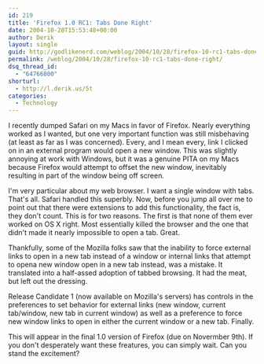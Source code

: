 ```yaml
---
id: 219
title: 'Firefox 1.0 RC1: Tabs Done Right'
date: 2004-10-28T15:53:48+00:00
author: Derik
layout: single
guid: http://godlikenerd.com/weblog/2004/10/28/firefox-10-rc1-tabs-done-right/
permalink: /weblog/2004/10/28/firefox-10-rc1-tabs-done-right/
dsq_thread_id:
  - "64766800"
shorturl:
  - http://l.derik.us/5t
categories:
  - Technology
---
```

I recently dumped Safari on my Macs in favor of Firefox. Nearly everything worked as I wanted, but one very important function was still misbehaving (at least as far as I was concerned). Every, and I mean every, link I clicked on in an external program would open a new window. This was slightly annoying at work with Windows, but it was a genuine PITA on my Macs because Firefox would attempt to offset the new window, inevitably resulting in part of the window being off screen.

I'm very particular about my web browser. I want a single window with tabs. That's all. Safari handled this superbly. Now, before you jump all over me to point out that there were extensions to add this functionality, the fact is, they don't count. This is for two reasons. The first is that none of them ever worked on OS X right. Most essentially killed the browser and the one that didn't made it nearly impossible to open a tab. Great.

Thankfully, some of the Mozilla folks saw that the inability to force external links to open in a new tab instead of a window or internal links that attempt to opena new window open in a new tab instead, was a mistake. It translated into a half-assed adoption of tabbed browsing. It had the meat, but left out the dressing.

Release Candidate 1 (now available on Mozilla's servers) has controls in the preferences to set behavior for external links (new window, current tab/window, new tab in current window) as well as a preference to force new window links to open in either the current window or a new tab. Finally.

This will appear in the final 1.0 version of Firefox (due on Novermber 9th). If you don't desperately want these freatures, you can simply wait. Can you stand the excitement?
